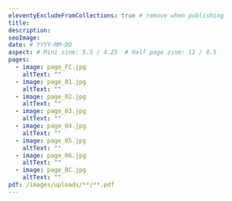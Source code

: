 ```yaml
---
eleventyExcludeFromCollections: true # remove when publishing
title:
description:
seoImage:
date: # YYYY-MM-DD
aspect: # Mini zine: 5.5 / 4.25  # Half page zine: 11 / 8.5
pages:
  - image: page_FC.jpg
    altText: ""
  - image: page_01.jpg
    altText: ""
  - image: page_02.jpg
    altText: ""
  - image: page_03.jpg
    altText: ""
  - image: page_04.jpg
    altText: ""
  - image: page_05.jpg
    altText: ""
  - image: page_06.jpg
    altText: ""
  - image: page_BC.jpg
    altText: ""
pdf: /images/uploads/**/**.pdf
---
```


